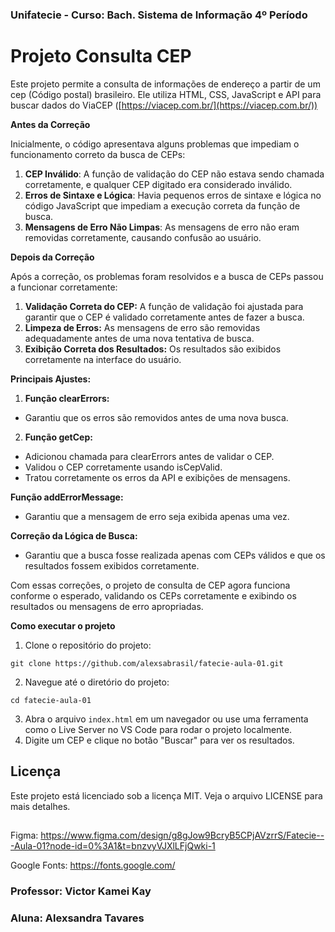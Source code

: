 ### Unifatecie -  Curso: Bach. Sistema de Informação 4º Período 

# Projeto Consulta CEP

Este projeto permite a consulta de informações de endereço a partir de um cep (Código postal) brasileiro. Ele utiliza HTML, CSS, JavaScript e API para buscar dados do ViaCEP ([https://viacep.com.br/](https://viacep.com.br/))

**Antes da Correção**

Inicialmente, o código apresentava alguns problemas que impediam o funcionamento correto da busca de CEPs:

1. **CEP Inválido**: A função de validação do CEP não estava sendo chamada corretamente, e qualquer CEP digitado era considerado inválido.
2. **Erros de Sintaxe e Lógica**: Havia pequenos erros de sintaxe e lógica no código JavaScript que impediam a execução correta da função de busca.
3. **Mensagens de Erro Não Limpas**: As mensagens de erro não eram removidas corretamente, causando confusão ao usuário.
 
**Depois da Correção**

Após a correção, os problemas foram resolvidos e a busca de CEPs passou a funcionar corretamente:

1. **Validação Correta do CEP:** A função de validação foi ajustada para garantir que o CEP é validado corretamente antes de fazer a busca.
2. **Limpeza de Erros:** As mensagens de erro são removidas adequadamente antes de uma nova tentativa de busca.
3. **Exibição Correta dos Resultados:** Os resultados são exibidos corretamente na interface do usuário.

**Principais Ajustes:**

1. **Função clearErrors:**

 - Garantiu que os erros são removidos antes de uma nova busca.
   
2. **Função getCep:**

- Adicionou chamada para clearErrors antes de validar o CEP.
- Validou o CEP corretamente usando isCepValid.
- Tratou corretamente os erros da API e exibições de mensagens.

**Função addErrorMessage:**

- Garantiu que a mensagem de erro seja exibida apenas uma vez.

**Correção da Lógica de Busca:**

- Garantiu que a busca fosse realizada apenas com CEPs válidos e que os resultados fossem exibidos corretamente.

Com essas correções, o projeto de consulta de CEP agora funciona conforme o esperado, validando os CEPs corretamente e exibindo os resultados ou mensagens de erro apropriadas.

**Como executar o projeto**

1. Clone o repositório do projeto:

`git clone https://github.com/alexsabrasil/fatecie-aula-01.git` 

2. Navegue até o diretório do projeto:

`cd fatecie-aula-01`

3. Abra o arquivo `index.html` em um navegador ou use uma ferramenta como o Live Server no VS Code para rodar o projeto localmente.
4. Digite um CEP e clique no botão "Buscar" para ver os resultados.

## **Licença**

Este projeto está licenciado sob a licença MIT. Veja o arquivo LICENSE para mais detalhes.

##

Figma: https://www.figma.com/design/g8gJow9BcryB5CPjAVzrrS/Fatecie---Aula-01?node-id=0%3A1&t=bnzvyVJXlLFjQwki-1

Google Fonts: https://fonts.google.com/

### Professor: Victor Kamei Kay
### Aluna: Alexsandra Tavares
